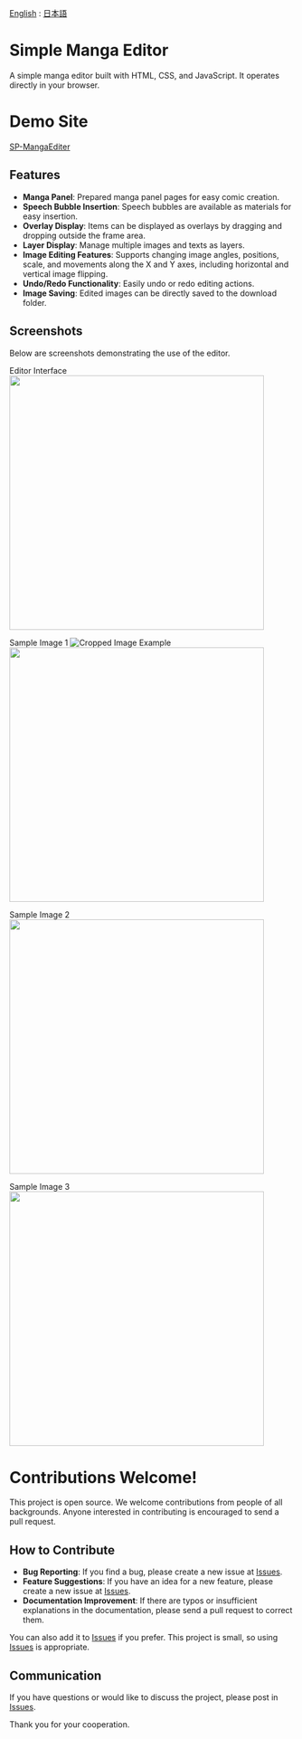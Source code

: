 [English](https://github.com/new-sankaku/stable-diffusion-webui-simple-manga-maker) : [日本語](https://github.com/new-sankaku/stable-diffusion-webui-simple-manga-maker/blob/main/README_JP.md)

# Simple Manga Editor

A simple manga editor built with HTML, CSS, and JavaScript. It operates directly in your browser.

# Demo Site

[SP-MangaEditer](https://new-sankaku.github.io/SP-MangaEditer/)

## Features

- **Manga Panel**: Prepared manga panel pages for easy comic creation.
- **Speech Bubble Insertion**: Speech bubbles are available as materials for easy insertion.
- **Overlay Display**: Items can be displayed as overlays by dragging and dropping outside the frame area.
- **Layer Display**: Manage multiple images and texts as layers.
- **Image Editing Features**: Supports changing image angles, positions, scale, and movements along the X and Y axes, including horizontal and vertical image flipping.
- **Undo/Redo Functionality**: Easily undo or redo editing actions.
- **Image Saving**: Edited images can be directly saved to the download folder.

## Screenshots

Below are screenshots demonstrating the use of the editor.

Editor Interface
<img src="https://github.com/new-sankaku/stable-diffusion-webui-simple-manga-maker/blob/main/SP-MangaEditer/99_sample_image/Editer.png" width="450">

Sample Image 1
![Cropped Image Example](SP-MangaEditer/99_sample_image/)
<img src="https://github.com/new-sankaku/stable-diffusion-webui-simple-manga-maker/blob/main/SP-MangaEditer/99_sample_image/cropped-image.png" width="450">

Sample Image 2
<img src="https://github.com/new-sankaku/stable-diffusion-webui-simple-manga-maker/blob/main/SP-MangaEditer/99_sample_image/cropped-image_2.png" width="450">

Sample Image 3
<img src="https://github.com/new-sankaku/stable-diffusion-webui-simple-manga-maker/blob/main/SP-MangaEditer/99_sample_image/cropped-image_3.png" width="450">

# Contributions Welcome!

This project is open source. We welcome contributions from people of all backgrounds. Anyone interested in contributing is encouraged to send a pull request.

## How to Contribute
- **Bug Reporting**: If you find a bug, please create a new issue at [Issues](https://github.com/new-sankaku/stable-diffusion-webui-simple-manga-maker/issues).
- **Feature Suggestions**: If you have an idea for a new feature, please create a new issue at [Issues](https://github.com/new-sankaku/stable-diffusion-webui-simple-manga-maker/issues).
- **Documentation Improvement**: If there are typos or insufficient explanations in the documentation, please send a pull request to correct them.   

You can also add it to [Issues](https://github.com/new-sankaku/stable-diffusion-webui-simple-manga-maker/issues) if you prefer. This project is small, so using [Issues](https://github.com/new-sankaku/stable-diffusion-webui-simple-manga-maker/issues) is appropriate.

## Communication
If you have questions or would like to discuss the project, please post in [Issues](https://github.com/new-sankaku/stable-diffusion-webui-simple-manga-maker/issues).

Thank you for your cooperation.
